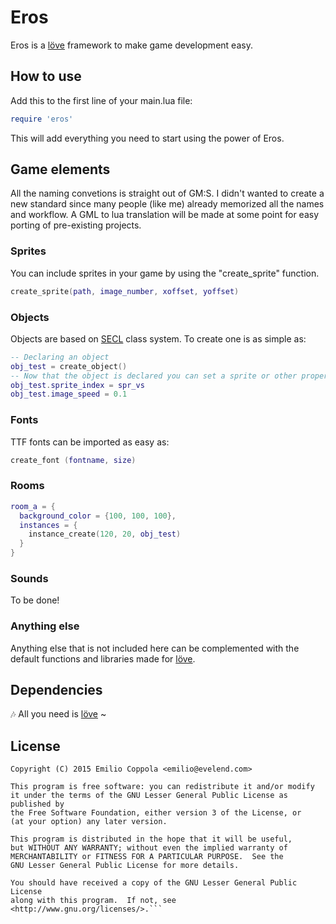 # Eros
Eros is a [löve](https://www.love2d.org/) framework to make game development easy.

## How to use
Add this to the first line of your main.lua file:
```lua
require 'eros'
```
This will add everything you need to start using the power of Eros.

## Game elements
All the naming convetions is straight out of GM:S. I didn't wanted to create a new standard since many people (like me) already memorized all the names and workflow.
A GML to lua translation will be made at some point for easy porting of pre-existing projects.

### Sprites
You can include sprites in your game by using the "create_sprite" function.
```lua
create_sprite(path, image_number, xoffset, yoffset)
```
### Objects
Objects are based on [SECL](https://github.com/bartbes/love-misc-libs/tree/master/SECL) class system. To create one is as simple as:
```lua
-- Declaring an object
obj_test = create_object()
-- Now that the object is declared you can set a sprite or other properties to it.
obj_test.sprite_index = spr_vs
obj_test.image_speed = 0.1
```
### Fonts
TTF fonts can be imported as easy as:
```lua
create_font (fontname, size)
```
### Rooms
```lua
room_a = {
  background_color = {100, 100, 100},
  instances = {
    instance_create(120, 20, obj_test)
  }
}
```
### Sounds
To be done!

### Anything else
Anything else that is not included here can be complemented with the default functions and libraries made for [löve](https://www.love2d.org/).
## Dependencies
🎶 All you need is [löve](https://www.love2d.org/) ~
## License
```
Copyright (C) 2015 Emilio Coppola <emilio@evelend.com>

This program is free software: you can redistribute it and/or modify
it under the terms of the GNU Lesser General Public License as published by
the Free Software Foundation, either version 3 of the License, or
(at your option) any later version.

This program is distributed in the hope that it will be useful,
but WITHOUT ANY WARRANTY; without even the implied warranty of
MERCHANTABILITY or FITNESS FOR A PARTICULAR PURPOSE.  See the
GNU Lesser General Public License for more details.

You should have received a copy of the GNU Lesser General Public License
along with this program.  If not, see <http://www.gnu.org/licenses/>.```
```